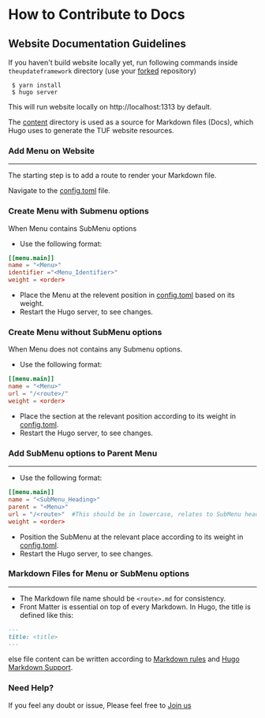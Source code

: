 # How to Contribute to Docs

## **Website Documentation Guidelines**
If you haven't build website locally yet, run following commands inside `theupdateframework` directory (use your [forked](https://www.google.com/url?sa=t&source=web&rct=j&opi=89978449&url=https://docs.github.com/articles/fork-a-repo&ved=2ahUKEwjexbXp6aqGAxXP1zgGHYMfB3AQFnoECAkQAQ&usg=AOvVaw3knkDqfZXHdtlZVtWiPqst) repository)
```
 $ yarn install
 $ hugo server
```
This will run website locally on http://localhost:1313 by default. 

The [content](https://github.com/theupdateframework/theupdateframework.io/tree/master/content) directory is used as a source for Markdown files (Docs), which Hugo uses to generate the TUF website resources.

### **Add Menu on Website**
___

The starting step is to add a route to render your Markdown file.

Navigate to the [config.toml](https://github.com/theupdateframework/theupdateframework.io/blob/master/config.toml) file.

### **Create Menu with Submenu options**
When Menu contains SubMenu options

- Use the following format:
```toml
[[menu.main]]
name = "<Menu>"
identifier ="<Menu_Identifier>"
weight = <order>
```
- Place the Menu at the relevent position in [config.toml](https://github.com/theupdateframework/theupdateframework.io/blob/master/config.toml) based on its weight.
- Restart the Hugo server, to see changes.

### **Create Menu without SubMenu options**

When Menu does not contains any Submenu options.

- Use the following format:
```toml
[[menu.main]]
name = "<Menu>"
url = "/<route>/"
weight = <order>
```

- Place the section at the relevant position according to its weight in [config.toml](https://github.com/theupdateframework/theupdateframework.io/blob/master/config.toml).
- Restart the Hugo server, to see changes.

### **Add SubMenu options to Parent Menu**
___

- Use the following format:
```toml
[[menu.main]]
name = "<SubMenu_Heading>"
parent = "<Menu>"
url = "/<route>"  #This should be in lowercase, relates to SubMenu heading, and should not conflict with other routes
weight = <order>
```

- Position the SubMenu at the relevant place according to its weight in [config.toml](https://github.com/theupdateframework/theupdateframework.io/blob/master/config.toml).
- Restart the Hugo server, to see changes.



### **Markdown Files for Menu or SubMenu options**
___

- The Markdown file name should be `<route>.md` for consistency.
- Front Matter is essential on top of every Markdown. In Hugo, the title is defined like this:
```markdown
---
title: <title>
---
```
else file content can be written according to [Markdown rules](https://www.markdownguide.org/basic-syntax/) and [Hugo Markdown Support](https://www.markdownguide.org/tools/hugo/#hugo-markdown-support). 

### Need Help?
If you feel any doubt or issue, Please feel free to [Join us](https://github.com/theupdateframework/community?tab=readme-ov-file#tuf-community)
